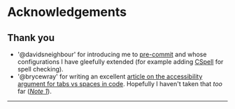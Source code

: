 # Acknowledgements

## Thank you

* '@davidsneighbour' for introducing me to [pre-commit][precommit] and whose
configurations I have gleefully extended (for example adding
[CSpell][cspell] for spell checking).
* '@brycewray' for writing an excellent [article on the accessibility argument
for tabs vs spaces in code][tabaccess]. Hopefully I haven't taken that _too_
far (_[Note 1](README-NOTES.md#note-1)_).

--------

[cspell]: https://cspell.org
[precommit]: https://pre-commit.com
[tabaccess]: https://www.brycewray.com/posts/2022/06/accessibility-argument-tabs-spaces/
